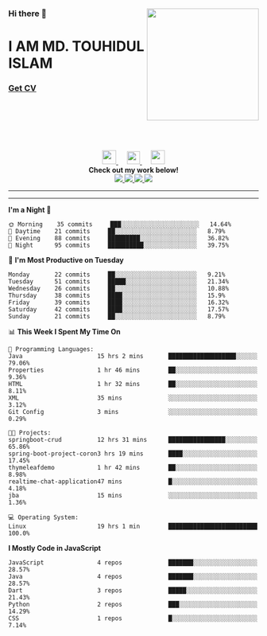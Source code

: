 <div>
<img align="right" width="225" height="225" src="https://touhid-jisan.github.io/img/about-us.png">
<div>
  <h3> </h3>
  <h3> </h3>
  <h3>Hi there 👋</h3>
  <h1>I AM MD. TOUHIDUL ISLAM</h1>
 <!-- <h3>Software Engineer</h3> -->
  <h3> <a href="https://touhid-jisan.github.io/pdf/Touhidul_Islam.pdf"><span>Get CV</span></a></h3>
</div>
</div>
<br/><br/><br/><br/><br/>

<p align="center">
  <a href= "https://www.instagram.com/touhid_jisan/">
    <img src="https://img.icons8.com/ios-glyphs/256/000000/instagram-new.svg" width="28px"/>
  </a>
  &emsp;
  <a href="https://www.linkedin.com/in/touhid-jisan/">
    <img src="https://img.icons8.com/ios-filled/256/000000/linkedin.svg" width="26px"/>
  </a>
  &emsp;
  <a href="http://touhid-jisan.github.io/">
    <img src="https://img.icons8.com/material/256/000000/globe--v1.png" width="28px"/>
  </a>
  <br> 
  <strong>Check out my work below!</strong><br>
  
  <a href="https://badges.pufler.dev/years/touhid-jisan?style=flat-square&color=black&logo=github">
    <img src="https://badges.pufler.dev/years/touhid-jisan?style=flat-square&color=black&logo=github">
  </a>
  <a href="https://github.com/touhid-jisan?tab=repositories">
    <img src="https://badges.pufler.dev/repos/touhid-jisan?style=flat-square&color=black&logo=github">
  </a>
  <a href="https://gist.github.com/touhid-jisan">
    <img src="https://badges.pufler.dev/gists/touhid-jisan?style=flat-square&color=black&logo=github">
  </a>
  <a href="https://github.com/touhid-jisan">
    <img src="https://badges.pufler.dev/commits/monthly/touhid-jisan?style=flat-square&color=black&logo=github">
  </a>
</p>
<hr><hr>
<!--
**touhid-jisan/touhid-jisan** is a ✨ _special_ ✨ repository because its `README.md` (this file) appears on your GitHub profile.

Here are some ideas to get you started:

- 🔭 I’m currently working on ...
- 🌱 I’m currently learning ...
- 👯 I’m looking to collaborate on ...
- 🤔 I’m looking for help with ...
- 💬 Ask me about ...
- 📫 How to reach me: ...
- 😄 Pronouns: ...
- ⚡ Fun fact: ...
-->

<!--START_SECTION:waka-->
**I'm a Night 🦉** 

```text
🌞 Morning    35 commits     ███░░░░░░░░░░░░░░░░░░░░░░   14.64% 
🌆 Daytime    21 commits     ██░░░░░░░░░░░░░░░░░░░░░░░   8.79% 
🌃 Evening    88 commits     █████████░░░░░░░░░░░░░░░░   36.82% 
🌙 Night      95 commits     ██████████░░░░░░░░░░░░░░░   39.75%

```
📅 **I'm Most Productive on Tuesday** 

```text
Monday       22 commits     ██░░░░░░░░░░░░░░░░░░░░░░░   9.21% 
Tuesday      51 commits     █████░░░░░░░░░░░░░░░░░░░░   21.34% 
Wednesday    26 commits     ██░░░░░░░░░░░░░░░░░░░░░░░   10.88% 
Thursday     38 commits     ████░░░░░░░░░░░░░░░░░░░░░   15.9% 
Friday       39 commits     ████░░░░░░░░░░░░░░░░░░░░░   16.32% 
Saturday     42 commits     ████░░░░░░░░░░░░░░░░░░░░░   17.57% 
Sunday       21 commits     ██░░░░░░░░░░░░░░░░░░░░░░░   8.79%

```


📊 **This Week I Spent My Time On** 

```text
💬 Programming Languages: 
Java                     15 hrs 2 mins       ███████████████████░░░░░░   79.06% 
Properties               1 hr 46 mins        ██░░░░░░░░░░░░░░░░░░░░░░░   9.36% 
HTML                     1 hr 32 mins        ██░░░░░░░░░░░░░░░░░░░░░░░   8.11% 
XML                      35 mins             ░░░░░░░░░░░░░░░░░░░░░░░░░   3.12% 
Git Config               3 mins              ░░░░░░░░░░░░░░░░░░░░░░░░░   0.29%

🐱‍💻 Projects: 
springboot-crud          12 hrs 31 mins      ████████████████░░░░░░░░░   65.86% 
spring-boot-project-coron3 hrs 19 mins       ████░░░░░░░░░░░░░░░░░░░░░   17.45% 
thymeleafdemo            1 hr 42 mins        ██░░░░░░░░░░░░░░░░░░░░░░░   8.98% 
realtime-chat-application47 mins             █░░░░░░░░░░░░░░░░░░░░░░░░   4.18% 
jba                      15 mins             ░░░░░░░░░░░░░░░░░░░░░░░░░   1.36%

💻 Operating System: 
Linux                    19 hrs 1 min        █████████████████████████   100.0%

```

**I Mostly Code in JavaScript** 

```text
JavaScript               4 repos             ███████░░░░░░░░░░░░░░░░░░   28.57% 
Java                     4 repos             ███████░░░░░░░░░░░░░░░░░░   28.57% 
Dart                     3 repos             █████░░░░░░░░░░░░░░░░░░░░   21.43% 
Python                   2 repos             ███░░░░░░░░░░░░░░░░░░░░░░   14.29% 
CSS                      1 repos             █░░░░░░░░░░░░░░░░░░░░░░░░   7.14%

```



<!--END_SECTION:waka-->
